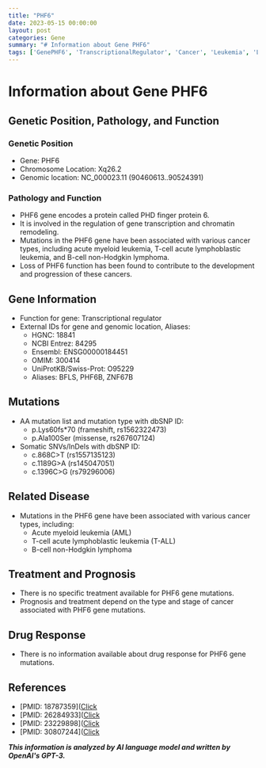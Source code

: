 ```yaml
---
title: "PHF6"
date: 2023-05-15 00:00:00
layout: post
categories: Gene
summary: "# Information about Gene PHF6"
tags: ['GenePHF6', 'TranscriptionalRegulator', 'Cancer', 'Leukemia', 'Lymphoma', 'Mutation', 'Prognosis', 'Treatment']
---
```


# Information about Gene PHF6

## Genetic Position, Pathology, and Function

### Genetic Position
- Gene: PHF6
- Chromosome Location: Xq26.2
- Genomic location: NC_000023.11 (90460613..90524391)

### Pathology and Function
- PHF6 gene encodes a protein called PHD finger protein 6.
- It is involved in the regulation of gene transcription and chromatin remodeling.
- Mutations in the PHF6 gene have been associated with various cancer types, including acute myeloid leukemia, T-cell acute lymphoblastic leukemia, and B-cell non-Hodgkin lymphoma.
- Loss of PHF6 function has been found to contribute to the development and progression of these cancers.

## Gene Information
- Function for gene: Transcriptional regulator
- External IDs for gene and genomic location, Aliases:
    - HGNC: 18841
    - NCBI Entrez: 84295
    - Ensembl: ENSG00000184451
    - OMIM: 300414
    - UniProtKB/Swiss-Prot: O95229
    - Aliases: BFLS, PHF6B, ZNF67B

## Mutations
- AA mutation list and mutation type with dbSNP ID:
    - p.Lys60fs*70 (frameshift, rs1562322473)
    - p.Ala100Ser (missense, rs267607124)
- Somatic SNVs/InDels with dbSNP ID:
    - c.868C>T (rs1557135123)
    - c.1189G>A (rs145047051)
    - c.1396C>G (rs79296006)

## Related Disease
- Mutations in the PHF6 gene have been associated with various cancer types, including:
    - Acute myeloid leukemia (AML)
    - T-cell acute lymphoblastic leukemia (T-ALL)
    - B-cell non-Hodgkin lymphoma

## Treatment and Prognosis
- There is no specific treatment available for PHF6 gene mutations.
- Prognosis and treatment depend on the type and stage of cancer associated with PHF6 gene mutations.

## Drug Response
- There is no information available about drug response for PHF6 gene mutations.

## References
- [PMID: 18787359]([Click](https://pubmed.ncbi.nlm.nih.gov/18787359/) 
- [PMID: 26284933]([Click](https://pubmed.ncbi.nlm.nih.gov/26284933/)
- [PMID: 23229898]([Click](https://pubmed.ncbi.nlm.nih.gov/23229898/)
- [PMID: 30807244]([Click](https://pubmed.ncbi.nlm.nih.gov/30807244/)

**_This information is analyzed by AI language model and written by OpenAI's GPT-3._**
